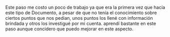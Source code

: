 Este paso me costo un poco de trabajo ya que era la primera vez que hacía este tipo de Documento, a pesar de que no tenía el conocimiento sobre ciertos puntos que nos pedian, unos puntos los llené con información brindada y otros los investigué por mi cuenta. aprendí bastante en este paso aunque concidero que puedo mejorar en este aspecto.
